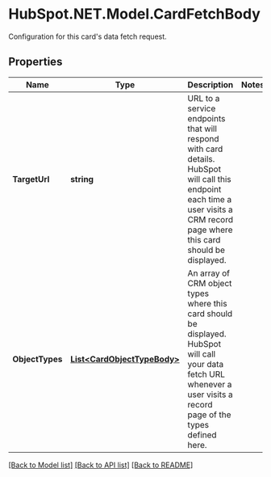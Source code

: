 # HubSpot.NET.Model.CardFetchBody
Configuration for this card's data fetch request.

## Properties

Name | Type | Description | Notes
------------ | ------------- | ------------- | -------------
**TargetUrl** | **string** | URL to a service endpoints that will respond with card details. HubSpot will call this endpoint each time a user visits a CRM record page where this card should be displayed. | 
**ObjectTypes** | [**List&lt;CardObjectTypeBody&gt;**](CardObjectTypeBody.md) | An array of CRM object types where this card should be displayed. HubSpot will call your data fetch URL whenever a user visits a record page of the types defined here. | 

[[Back to Model list]](../README.md#documentation-for-models) [[Back to API list]](../README.md#documentation-for-api-endpoints) [[Back to README]](../README.md)

